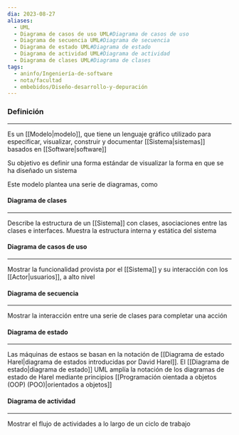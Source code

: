 ```yaml
---
dia: 2023-08-27
aliases:
  - UML
  - Diagrama de casos de uso UML#Diagrama de casos de uso
  - Diagrama de secuencia UML#Diagrama de secuencia
  - Diagrama de estado UML#Diagrama de estado
  - Diagrama de actividad UML#Diagrama de actividad
  - Diagrama de clases UML#Diagrama de clases
tags:
  - aninfo/Ingeniería-de-software
  - nota/facultad
  - embebidos/Diseño-desarrollo-y-depuración
---
```

### Definición
---
Es un [[Modelo|modelo]], que tiene un lenguaje gráfico utilizado para especificar, visualizar, construir y documentar [[Sistema|sistemas]] basados en [[Software|software]]

Su objetivo es definir una forma estándar de visualizar la forma en que se ha diseñado un sistema

Este modelo plantea una serie de diagramas, como 

#### Diagrama de clases
---
Describe la estructura de un [[Sistema]] con clases, asociaciones entre las clases e interfaces. Muestra la estructura interna y estática del sistema

#### Diagrama de casos de uso
---
Mostrar la funcionalidad provista por el [[Sistema]] y su interacción con los [[Actor|usuarios]], a alto nivel

#### Diagrama de secuencia
---
Mostrar la interacción entre una serie de clases para completar una acción

#### Diagrama de estado
---
Las máquinas de estaos se basan en la notación de [[Diagrama de estado Harel|diagrama de estados introducidas por David Harel]]. El [[Diagrama de estado|diagrama de estado]] UML amplía la notación de los diagramas de estado de Harel mediante principios [[Programación oientada a objetos (OOP) (POO)|orientados a objetos]] 

#### Diagrama de actividad
---
Mostrar el flujo de actividades a lo largo de un ciclo de trabajo

